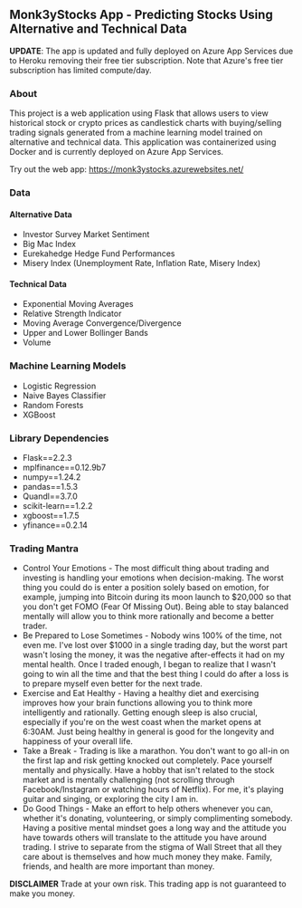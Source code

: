 ## Monk3yStocks App - Predicting Stocks Using Alternative and Technical Data

**UPDATE**: The app is updated and fully deployed on Azure App Services due to Heroku removing their free tier subscription. Note that Azure's free tier subscription has limited compute/day.

### About
This project is a web application using Flask that allows users to view historical stock or crypto prices as candlestick charts with buying/selling trading signals generated from a machine learning model trained on alternative and technical data. This application was containerized using Docker and is currently deployed on Azure App Services.

Try out the web app: https://monk3ystocks.azurewebsites.net/

### Data
#### Alternative Data
- Investor Survey Market Sentiment
- Big Mac Index
- Eurekahedge Hedge Fund Performances
- Misery Index (Unemployment Rate, Inflation Rate, Misery Index)

#### Technical Data
- Exponential Moving Averages
- Relative Strength Indicator
- Moving Average Convergence/Divergence
- Upper and Lower Bollinger Bands
- Volume

### Machine Learning Models
- Logistic Regression
- Naive Bayes Classifier
- Random Forests
- XGBoost

### Library Dependencies
- Flask==2.2.3
- mplfinance==0.12.9b7
- numpy==1.24.2
- pandas==1.5.3
- Quandl==3.7.0
- scikit-learn==1.2.2
- xgboost==1.7.5
- yfinance==0.2.14

### Trading Mantra
* Control Your Emotions - The most difficult thing about trading and investing is handling your emotions when decision-making. The worst thing you could do is enter a position solely based on emotion, for example, jumping into Bitcoin during its moon launch to $20,000 so that you don't get FOMO (Fear Of Missing Out). Being able to stay balanced mentally will allow you to think more rationally and become a better trader.
* Be Prepared to Lose Sometimes - Nobody wins 100% of the time, not even me. I've lost over $1000 in a single trading day, but the worst part wasn't losing the money, it was the negative after-effects it had on my mental health. Once I traded enough, I began to realize that I wasn't going to win all the time and that the best thing I could do after a loss is to prepare myself even better for the next trade.
* Exercise and Eat Healthy - Having a healthy diet and exercising improves how your brain functions allowing you to think more intelligently and rationally. Getting enough sleep is also crucial, especially if you're on the west coast when the market opens at 6:30AM. Just being healthy in general is good for the longevity and happiness of your overall life.
* Take a Break - Trading is like a marathon. You don't want to go all-in on the first lap and risk getting knocked out completely. Pace yourself mentally and physically. Have a hobby that isn't related to the stock market and is mentally challenging (not scrolling through Facebook/Instagram or watching hours of Netflix). For me, it's playing guitar and singing, or exploring the city I am in.
* Do Good Things - Make an effort to help others whenever you can, whether it's donating, volunteering, or simply complimenting somebody. Having a positive mental mindset goes a long way and the attitude you have towards others will translate to the attitude you have around trading. I strive to separate from the stigma of Wall Street that all they care about is themselves and how much money they make.
Family, friends, and health are more important than money.

**DISCLAIMER** Trade at your own risk. This trading app is not guaranteed to make you money. 
